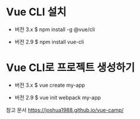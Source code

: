 # Vue CLI 설치

- 버전 3.x
$ npm install -g @vue/cli

- 버전 2.9
$ npm install vue-cli


# Vue CLI로 프로젝트 생성하기

- 버전 3.x
$ vue create my-app

- 버전 2.9
$ vue init webpack my-app


참고 문서
https://joshua1988.github.io/vue-camp/
